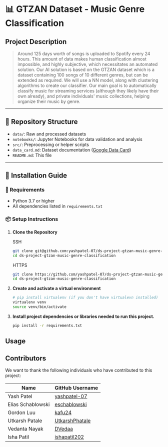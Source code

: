 # 📊 GTZAN Dataset - Music Genre Classification

## Project Description

> Around 125 days worth of songs is uploaded to Spotify every 24 hours. This amount of data makes human classification almost impossible, and highly subjective, which necessitates an automated solution. Our AI solution is based on the GTZAN dataset which is a dataset containing 100 songs of 10 different genres, but can be extended as required. We will use a NN model, along with clustering algorithms to create our classifier. Our main goal is to automatically classify music for streaming services (although they likely have their own already), and private individuals' music collections, helping organize their music by genre.

---

## 📂 Repository Structure
- `data/`: Raw and processed datasets
- `notebooks/`: Jupyter Notebooks for data validation and analysis
- `src/`: Preprocessing or helper scripts
- `data_card.md`: Dataset documentation ([Google Data Card](https://github.com/PAIR-code/datacardsplaybook/blob/main/templates/DataCardsExtendedTemplate.md))
- `README.md`: This file

---

## 🚀 Installation Guide

### 🔧 Requirements
- Python 3.7 or higher  
- All dependencies listed in `requirements.txt`

### 📦 Setup Instructions

1. **Clone the Repository**
   
   SSH
   ```bash
   git clone git@github.com:yashpatel-07/ds-project-gtzan-music-genre-classification.git
   cd ds-project-gtzan-music-genre-classification
   ```
   HTTPS
   ```bash
   git clone https://github.com/yashpatel-07/ds-project-gtzan-music-genre-classification.git
   cd ds-project-gtzan-music-genre-classification
   ```
3. **Create and activate a virtual environment**

   ```bash
   # pip install virtualenv (if you don't have virtualevn installed)
   virtualenv venv
   source venv/bin/activate
   ```
4. **Install project dependencies or libraries needed to run this project.**

   ```bash
   pip install -r requirements.txt
   ```

## Usage

## Contributors

We want to thank the following individuals who have contributed to this project:


| Name | GitHub Username |
|---|---|
| Yash Patel | [yashpatel-07](https://github.com/yashpatel-07) |
| Elias Schablowski | [eschablowski](https://github.com/eschablowski) |
| Gordon Luu | [kafu24](https://github.com/kafu24) |
| Utkarsh Patale | [UtkarshPhatale](https://github.com/UtkarshPhatale) |
| Vedanta Nayak | [DVedaa](https://github.com/DVedaa) |
| Isha Patil | [ishapatil202](https://github.com/ishapatil202) |

